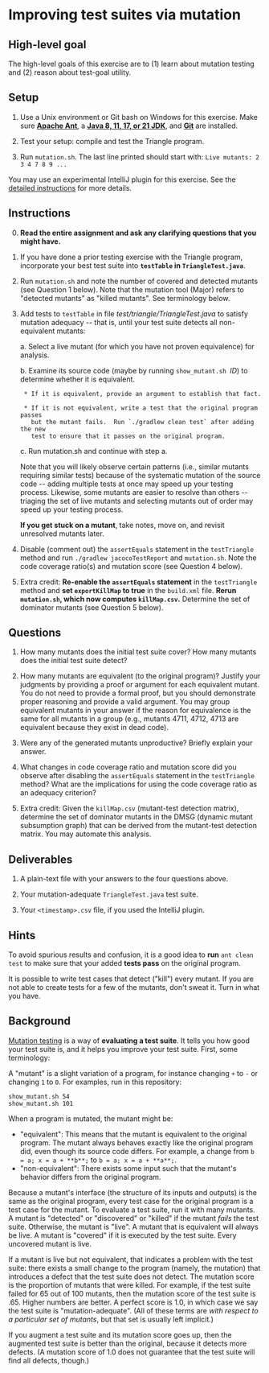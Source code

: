 # Improving test suites via mutation

## High-level goal
The high-level goals of this exercise are to (1) learn about mutation testing
and (2) reason about test-goal utility.

## Setup

1. Use a Unix environment or Git bash on Windows for this exercise.
Make sure [**Apache Ant**](http://ant.apache.org/),
a [**Java 8, 11, 17, or 21 JDK**](https://www.oracle.com/java/technologies/downloads),
and [**Git**](https://git-scm.com/) are installed.

2. Test your setup: compile and test the Triangle program.

3. Run `mutation.sh`.  The last line printed should start with:
   `Live mutants: 2 3 4 7 8 9 ...`

You may use an experimental IntelliJ plugin for this exercise. See the
[detailed
instructions](https://docs.google.com/document/d/1VHMUY7VZqU4GZvzVY00Sx5aFFZKYhFLiL8BCmD24WrQ)
for more details.

## Instructions

0. **Read the entire assignment and ask any clarifying questions that you might have.**

1. If you have done a prior testing exercise with the Triangle program, incorporate your best test suite into **`testTable` in `TriangleTest.java`**.

2. Run `mutation.sh` and note the number of covered and detected mutants
   (see Question 1 below).  Note that the mutation tool (Major) refers to
   "detected mutants" as "killed mutants".  See terminology below.

3. Add tests to `testTable` in file *test/triangle/TriangleTest.java* to satisfy
   mutation adequacy -- that is,
   until your test suite detects all non-equivalent mutants:

    a. Select a live mutant (for which you have not proven equivalence) for analysis.

    b. Examine its source code (maybe by running `show_mutant.sh `*ID*) to
       determine whether it is equivalent.

        * If it is equivalent, provide an argument to establish that fact.

        * If it is not equivalent, write a test that the original program passes
          but the mutant fails.  Run `./gradlew clean test` after adding the new
          test to ensure that it passes on the original program.

    c. Run mutation.sh and continue with step a.

    Note that you will likely observe certain patterns (i.e., similar mutants
    requiring similar tests) because of the systematic mutation of the source code
    -- adding multiple tests at once may speed up your testing process. Likewise,
    some mutants are easier to resolve than others -- triaging the set of live
    mutants and selecting mutants out of order may speed up your testing process.

    **If you get stuck on a mutant**, take notes, move on, and revisit unresolved
    mutants later.

3. Disable (comment out) the `assertEquals` statement in the `testTriangle`
   method and run `./gradlew jacocoTestReport` and `mutation.sh`. Note the code coverage
   ratio(s) and mutation score (see Question 4 below).

5. Extra credit: **Re-enable the `assertEquals` statement** in the `testTriangle` method and
   **set `exportKillMap` to true** in the `build.xml` file.
   **Rerun `mutation.sh`, which now computes `killMap.csv`.**
   Determine the set of dominator mutants (see Question 5 below).

## Questions

1. How many mutants does the initial test suite cover?
   How many mutants does the initial test suite detect?

2. How many mutants are equivalent (to the original program)?
   Justify your judgments by providing a proof or argument for each equivalent mutant.
   You do not need to provide a formal proof, but you should
   demonstrate proper reasoning and provide a valid argument. You may group
   equivalent mutants in your answer if the reason for equivalence is the same
   for all mutants in a group (e.g., mutants 4711, 4712, 4713 are equivalent
   because they exist in dead code).

3. Were any of the generated mutants unproductive? Briefly explain your answer.

4. What changes in code coverage ratio and mutation score did you observe after
   disabling the `assertEquals` statement in the `testTriangle` method? What are the
   implications for using the code coverage ratio as an adequacy criterion?

5. Extra credit: Given the `killMap.csv` (mutant-test detection matrix), determine the set of
   dominator mutants in the DMSG (dynamic mutant subsumption graph) that can be
   derived from the mutant-test detection matrix. You may automate this analysis.


## Deliverables

1. A plain-text file with your answers to the four questions above.

2. Your mutation-adequate `TriangleTest.java` test suite.

3. Your `<timestamp>.csv` file, if you used the IntelliJ plugin.


## Hints

To avoid spurious results and confusion, it is a good idea to **run**
`ant clean test` to make sure that your added **tests pass** on the original
program.

It is possible to write test cases that detect ("kill") every mutant.
If you are not able to create tests for a few of the mutants, don't
sweat it.  Turn in what you have.


## Background

[Mutation testing](https://en.wikipedia.org/wiki/Mutation_testing) is a way of
**evaluating a test suite**.  It tells you how good your test suite is, and it
helps you improve your test suite.  First, some terminology:

A "mutant" is a slight variation of a program, for instance changing `+` to `-`
or changing `1` to `0`.  For examples, run in this repository:
```
show_mutant.sh 54
show_mutant.sh 101
```

When a program is mutated, the mutant might be:

 * "equivalent":  This means that the mutant is equivalent to the original
   program.  The mutant always behaves exactly like the original program did,
   even though its source code differs.  For example, a change from
   `b = a; x = a + **b**;` to `b = a; x = a + **a**;`.
 * "non-equivalent":  There exists some input such that the mutant's behavior
   differs from the original program.

Because a mutant's interface (the structure of its inputs and outputs) is the
same as the original program, every test case for the original program is a test
case for the mutant.  To evaluate a test suite, run it with many mutants.  A
mutant is "detected" or "discovered" or "killed" if the mutant *fails* the test
suite.  Otherwise, the mutant is "live".  A mutant that is equivalent will
always be live.  A mutant is "covered" if it is executed by the test suite.
Every uncovered mutant is live.

If a mutant is live but not equivalent, that indicates a problem with the test
suite:  there exists a small change to the program (namely, the mutation)
that introduces a defect that the
test suite does not detect.  The mutation score is the proportion of mutants
that were killed.  For example, if the test suite failed for 65 out of 100
mutants, then the mutation score of the test suite is .65.  Higher numbers are
better.  A perfect score is 1.0, in which case we say the test suite is
"mutation-adequate".  (All of these terms are *with respect to a particular set
of mutants*, but that set is usually left implicit.)

If you augment a test suite and its mutation score goes up, then the augmented
test suite is better than the original, because it detects more defects.  (A
mutation score of 1.0 does not guarantee that the test suite will find all
defects, though.)


